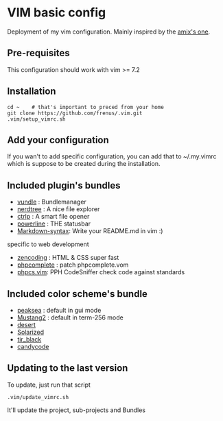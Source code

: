 # VIM basic config

Deployment of my vim configuration. Mainly inspired by the [amix's one](https://github.com/amix/vimrc).

## Pre-requisites

This configuration should work with vim >= 7.2

## Installation

	cd ~	# that's important to preced from your home
	git clone https://github.com/frenus/.vim.git
	.vim/setup_vimrc.sh
## Add your configuration
If you wan't to add specific configuration, you can add that to ~/.my.vimrc
which is suppose to be created during the installation.


## Included plugin's bundles
 * [vundle](https://github.com/marik/vundle) : Bundlemanager
 * [nerdtree](https://github.com/scrooloose/nerdtree) : A nice file explorer
 * [ctrlp](https://github.com/kien/ctrlp.vim) : A smart file opener
 * [powerline](https://github.com/Lokaltog/vim-powerline) : THE statusbar
 * [Markdown-syntax](https://github.com/vim-scripts/Markdown-syntax.git): Write your README.md in vim :)

specific to web development
 * [zencoding](https://github.com/mattn/zencoding-vim) : HTML & CSS super fast
 * [phpcomplete](https://github.com/shawncplus/phpcomplete.vim) : patch phpcomplete.vom
 * [phpcs.vim](https://github.com/vim-scripts/phpcodesniffer.vim.git): PPH CodeSniffer check code against standards

## Included color scheme's bundle
 * [peaksea](https://github.com/vim-scripts/peaksea.git) : default in gui mode
 * [Mustang2](https://github.com/vim-scripts/Mustang2.git) : default in term-256 mode
 * [desert](https://github.com/vim-scripts/desert.vim.git)
 * [Solarized](https://github.com/vim-scripts/Solarized.git)
 * [tir_black](https://github.com/vim-scripts/tir_black.git)
 * [candycode](https://github.com/vim-scripts/candycode.vim.git)

## Updating to the last version
To update, just run that script

	.vim/update_vimrc.sh

It'll update the project, sub-projects and Bundles

